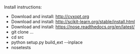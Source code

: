 Install instructions:
- Download and install: http://cvxopt.org
- Download and install: http://scikit-learn.org/stable/install.html 
- Download and install: https://nose.readthedocs.org/en/latest/
- git clone ...
- cd src 
- python setup.py build_ext --inplace
- nosetests
